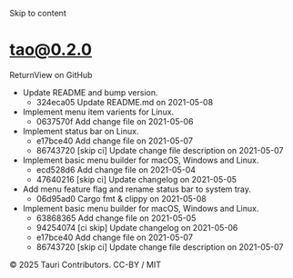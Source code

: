 Skip to content
# tao@0.2.0
ReturnView on GitHub
  * Update README and bump version. 
    * 324eca05 Update README.md on 2021-05-08
  * Implement menu item varients for Linux. 
    * 0637570f Add change file on 2021-05-06
  * Implement status bar on Linux. 
    * e17bce40 Add change file on 2021-05-07
    * 86743720 [skip ci] Update change file description on 2021-05-07
  * Implement basic menu builder for macOS, Windows and Linux. 
    * ecd528d6 Add change file on 2021-05-04
    * 47640216 [skip ci] Update changelog on 2021-05-05
  * Add menu feature flag and rename status bar to system tray. 
    * 06d95ad0 Cargo fmt & clippy on 2021-05-08
  * Implement basic menu builder for macOS, Windows and Linux. 
    * 63868365 Add change file on 2021-05-05
    * 94254074 [ci skip] Update changelog on 2021-05-06
    * e17bce40 Add change file on 2021-05-07
    * 86743720 [skip ci] Update change file description on 2021-05-07


© 2025 Tauri Contributors. CC-BY / MIT
